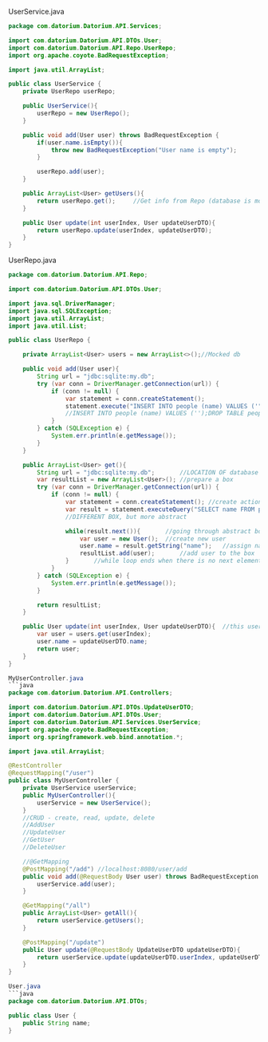 
UserService.java
```java
package com.datorium.Datorium.API.Services;

import com.datorium.Datorium.API.DTOs.User;
import com.datorium.Datorium.API.Repo.UserRepo;
import org.apache.coyote.BadRequestException;

import java.util.ArrayList;

public class UserService {
    private UserRepo userRepo;

    public UserService(){
        userRepo = new UserRepo();
    }

    public void add(User user) throws BadRequestException {
        if(user.name.isEmpty()){
            throw new BadRequestException("User name is empty");
        }

        userRepo.add(user);
    }

    public ArrayList<User> getUsers(){
        return userRepo.get();     //Get info from Repo (database is mocked/missing in this case)
    }

    public User update(int userIndex, User updateUserDTO){
        return userRepo.update(userIndex, updateUserDTO);
    }
}
````


UserRepo.java
```java
package com.datorium.Datorium.API.Repo;

import com.datorium.Datorium.API.DTOs.User;

import java.sql.DriverManager;
import java.sql.SQLException;
import java.util.ArrayList;
import java.util.List;

public class UserRepo {

    private ArrayList<User> users = new ArrayList<>();//Mocked db

    public void add(User user){
        String url = "jdbc:sqlite:my.db";
        try (var conn = DriverManager.getConnection(url)) {
            if (conn != null) {
                var statement = conn.createStatement();
                statement.execute("INSERT INTO people (name) VALUES ('" + user.name + "')");
                //INSERT INTO people (name) VALUES ('');DROP TABLE people;--')
            }
        } catch (SQLException e) {
            System.err.println(e.getMessage());
        }
    }

    public ArrayList<User> get(){
        String url = "jdbc:sqlite:my.db";       //LOCATION OF database
        var resultList = new ArrayList<User>(); //prepare a box
        try (var conn = DriverManager.getConnection(url)) {
            if (conn != null) {
                var statement = conn.createStatement(); //create action what to do
                var result = statement.executeQuery("SELECT name FROM people");
                //DIFFERENT BOX, but more abstract

                while(result.next()){       //going through abstract box
                    var user = new User();  //create new user
                    user.name = result.getString("name");   //assign name to the next user
                    resultList.add(user);       //add user to the box
                }       //while loop ends when there is no next element
            }
        } catch (SQLException e) {
            System.err.println(e.getMessage());
        }

        return resultList;
    }

    public User update(int userIndex, User updateUserDTO){  //this user does not exist in ArrayList list, we get it from front-end
        var user = users.get(userIndex);
        user.name = updateUserDTO.name;
        return user;
    }
}

MyUserController.java
```java
package com.datorium.Datorium.API.Controllers;

import com.datorium.Datorium.API.DTOs.UpdateUserDTO;
import com.datorium.Datorium.API.DTOs.User;
import com.datorium.Datorium.API.Services.UserService;
import org.apache.coyote.BadRequestException;
import org.springframework.web.bind.annotation.*;

import java.util.ArrayList;

@RestController
@RequestMapping("/user")
public class MyUserController {
    private UserService userService;
    public MyUserController(){
        userService = new UserService();
    }
    //CRUD - create, read, update, delete
    //AddUser
    //UpdateUser
    //GetUser
    //DeleteUser

    //@GetMapping
    @PostMapping("/add") //localhost:8080/user/add
    public void add(@RequestBody User user) throws BadRequestException {
        userService.add(user);
    }

    @GetMapping("/all")
    public ArrayList<User> getAll(){
        return userService.getUsers();
    }

    @PostMapping("/update")
    public User update(@RequestBody UpdateUserDTO updateUserDTO){
        return userService.update(updateUserDTO.userIndex, updateUserDTO.user);
    }
}

User.java
```java
package com.datorium.Datorium.API.DTOs;

public class User {
    public String name;
}





